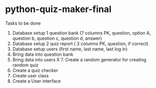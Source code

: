 # python-quiz-maker-final

Tasks to be done 
1. Database setup 1 question bank (7 columns PK, question, option A, question b, question c, question d, answer)
2. Database setup 2 quiz report ( 3 columns PK, question, if correct)
3. Database setup users (first name, last name, last log in)
4. Bring data into question bank
6. Bring data into users
X 7. Create a random generator for creating random quiz
8. Create a quiz checker
9. Create user class
10. Create a User interface

